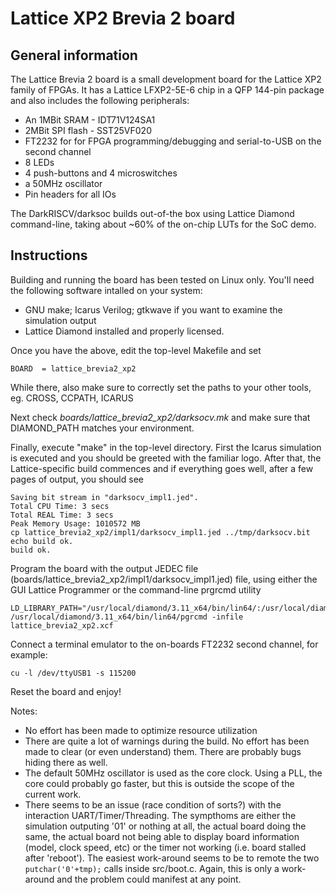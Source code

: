 # Lattice XP2 Brevia 2 board

## General information
The Lattice Brevia 2 board is a small development board for the Lattice XP2 
family of FPGAs. It has a Lattice LFXP2-5E-6 chip in a QFP 144-pin package and
also includes the following peripherals:
* An 1MBit SRAM - IDT71V124SA1
* 2MBit SPI flash - SST25VF020
* FT2232 for for FPGA programming/debugging and serial-to-USB on the second channel
* 8 LEDs
* 4 push-buttons and 4 microswitches
* a 50MHz oscillator 
* Pin headers for all IOs

The DarkRISCV/darksoc builds out-of-the box using Lattice Diamond command-line,
taking about ~60% of the on-chip LUTs for the SoC demo.

## Instructions
Building and running the board has been tested on Linux only. You'll need the
following software intalled on your system:
- GNU make; Icarus Verilog; gtkwave if you want to examine the simulation output
- Lattice Diamond installed and properly licensed. 

Once you have the above, edit the top-level Makefile and set
```
BOARD  = lattice_brevia2_xp2
```
While there, also make sure to correctly set the paths to your other tools, eg.
CROSS, CCPATH, ICARUS

Next check *boards/lattice_brevia2_xp2/darksocv.mk* and make sure that 
DIAMOND_PATH matches your environment.

Finally, execute "make" in the top-level directory. First the Icarus simulation
is executed and you should be greeted with the familiar logo. After that, the
Lattice-specific build commences and if everything goes well, after a few pages
of output, you should see 
```
Saving bit stream in "darksocv_impl1.jed".
Total CPU Time: 3 secs
Total REAL Time: 3 secs
Peak Memory Usage: 1010572 MB
cp lattice_brevia2_xp2/impl1/darksocv_impl1.jed ../tmp/darksocv.bit
echo build ok.
build ok.
```

Program the board with the output JEDEC file (boards/lattice_brevia2_xp2/impl1/darksocv_impl1.jed)
file, using either the GUI Lattice Programmer or the command-line prgrcmd utility
```
LD_LIBRARY_PATH="/usr/local/diamond/3.11_x64/bin/lin64/:/usr/local/diamond/3.11_x64/ispfpga/bin/lin64/"
/usr/local/diamond/3.11_x64/bin/lin64/pgrcmd -infile lattice_brevia2_xp2.xcf
```

Connect a terminal emulator to the on-boards FT2232 second channel, for example:
```
cu -l /dev/ttyUSB1 -s 115200
```
Reset the board and enjoy!


 

Notes:
* No effort has been made to optimize resource utilization
* There are quite a lot of warnings during the build. No effort has been made
  to clear (or even understand) them. There are probably bugs hiding there 
  as well.
* The default 50MHz oscillator is used as the core clock. Using a PLL, the core
  could probably go faster, but this is outside the scope of the current work.
* There seems to be an issue (race condition of sorts?) with the interaction 
  UART/Timer/Threading. The sympthoms are either the simulation outputing '01'
  or nothing at all, the actual board doing the same, the actual board not 
  being able to display board information (model, clock speed, etc) or the 
  timer not working (i.e. board stalled after 'reboot'). The easiest 
  work-around seems to be to remote the two ```putchar('0'+tmp);``` calls 
  inside src/boot.c. Again, this is only a work-around and the problem could
  manifest at any point.
 
